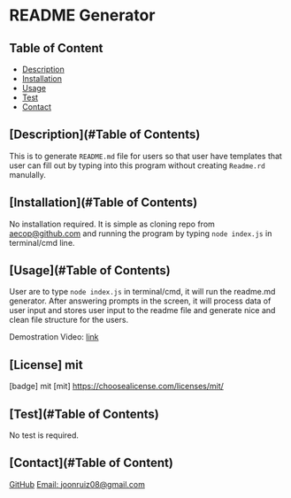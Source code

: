 
  # README Generator
 
  ## Table of Content
  * [Description](#description)
  * [Installation](#installation)
  * [Usage](#usage)
  * [Test](#test)
  * [Contact](#Contact)

  ## [Description](#Table of Contents)
  
  This is to generate `README.md` file for users so that user have templates that user can fill out by typing into this program without creating `Readme.rd` manulally.
  
  ## [Installation](#Table of Contents)
  
  No installation required. It is simple as cloning repo from aecop@github.com and running the program by typing `node index.js` in terminal/cmd line.
  
  ## [Usage](#Table of Contents)
  
  User are to type `node index.js` in terminal/cmd, it will run the readme.md generator. After answering prompts in the screen, it will process data of user input and stores user input to the readme file and generate nice and clean file structure for the users.
  
  Demostration Video:
  [link](https://watch.screencastify.com/v/xvIbfA1JAv7XpxpqEYjc)


  ## [License]  mit
  [badge] mit
  [mit] https://choosealicense.com/licenses/mit/
  
  ## [Test](#Table of Contents)
  
  No test is required.
  
  ## [Contact](#Table of Content)
  [GitHub](https://github.com/Aecop)
  [Email: joonruiz08@gmail.com](mailto:joonruiz08@gmail.com)
